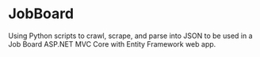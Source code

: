 # JobBoard
Using Python scripts to crawl, scrape, and parse into JSON to be used in a Job Board ASP.NET MVC Core with Entity Framework web app.
